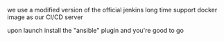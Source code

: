 we use a modified version of the official jenkins long time support docker image as our CI/CD server

upon launch install the "ansible" plugin and you're good to go 
